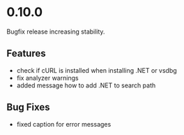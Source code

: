 # 0.10.0
Bugfix release increasing stability.

## Features
- check if cURL is installed when installing .NET or vsdbg
- fix analyzer warnings
- added message how to add .NET to search path

## Bug Fixes
- fixed caption for error messages

